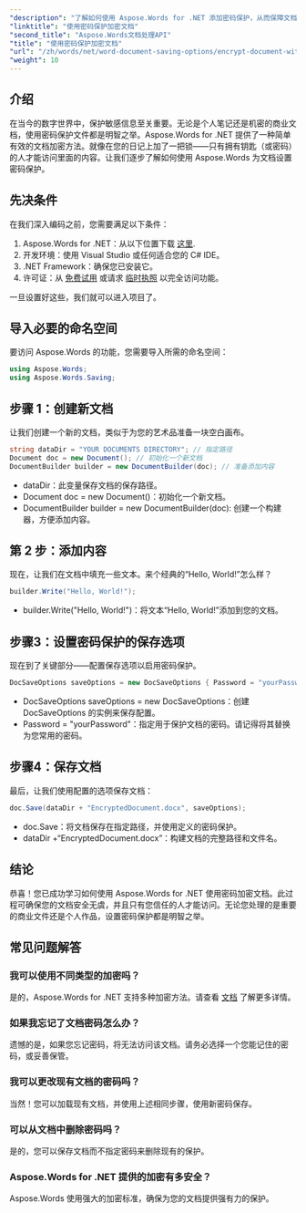 ```yaml
---
"description": "了解如何使用 Aspose.Words for .NET 添加密码保护，从而保障文档安全。本指南将全面指导您完成整个过程。"
"linktitle": "使用密码保护加密文档"
"second_title": "Aspose.Words文档处理API"
"title": "使用密码保护加密文档"
"url": "/zh/words/net/word-document-saving-options/encrypt-document-with-password-protect/"
"weight": 10
---
```


## 介绍

在当今的数字世界中，保护敏感信息至关重要。无论是个人笔记还是机密的商业文档，使用密码保护文件都是明智之举。Aspose.Words for .NET 提供了一种简单有效的文档加密方法。就像在您的日记上加了一把锁——只有拥有钥匙（或密码）的人才能访问里面的内容。让我们逐步了解如何使用 Aspose.Words 为文档设置密码保护。

## 先决条件

在我们深入编码之前，您需要满足以下条件：

1. Aspose.Words for .NET：从以下位置下载 [这里](https://releases。aspose.com/words/net/).
2. 开发环境：使用 Visual Studio 或任何适合您的 C# IDE。
3. .NET Framework：确保您已安装它。
4. 许可证：从 [免费试用](https://releases.aspose.com/) 或请求 [临时执照](https://purchase.aspose.com/temporary-license/) 以完全访问功能。

一旦设置好这些，我们就可以进入项目了。

## 导入必要的命名空间

要访问 Aspose.Words 的功能，您需要导入所需的命名空间：

```csharp
using Aspose.Words;
using Aspose.Words.Saving;
```

## 步骤 1：创建新文档

让我们创建一个新的文档，类似于为您的艺术品准备一块空白画布。

```csharp
string dataDir = "YOUR DOCUMENTS DIRECTORY"; // 指定路径
Document doc = new Document(); // 初始化一个新文档
DocumentBuilder builder = new DocumentBuilder(doc); // 准备添加内容
```

- dataDir：此变量保存文档的保存路径。
- Document doc = new Document()：初始化一个新文档。
- DocumentBuilder builder = new DocumentBuilder(doc): 创建一个构建器，方便添加内容。

## 第 2 步：添加内容

现在，让我们在文档中填充一些文本。来个经典的“Hello, World!”怎么样？

```csharp
builder.Write("Hello, World!");
```

- builder.Write("Hello, World!")：将文本“Hello, World!”添加到您的文档。

## 步骤3：设置密码保护的保存选项

现在到了关键部分——配置保存选项以启用密码保护。

```csharp
DocSaveOptions saveOptions = new DocSaveOptions { Password = "yourPassword" }; // 在此设置您的密码
```

- DocSaveOptions saveOptions = new DocSaveOptions：创建 DocSaveOptions 的实例来保存配置。
- Password = "yourPassword"：指定用于保护文档的密码。请记得将其替换为您常用的密码。

## 步骤4：保存文档

最后，让我们使用配置的选项保存文档：

```csharp
doc.Save(dataDir + "EncryptedDocument.docx", saveOptions);
```

- doc.Save：将文档保存在指定路径，并使用定义的密码保护。
- dataDir +“EncryptedDocument.docx”：构建文档的完整路径和文件名。

## 结论

恭喜！您已成功学习如何使用 Aspose.Words for .NET 使用密码加密文档。此过程可确保您的文档安全无虞，并且只有您信任的人才能访问。无论您处理的是重要的商业文件还是个人作品，设置密码保护都是明智之举。

## 常见问题解答

### 我可以使用不同类型的加密吗？
是的，Aspose.Words for .NET 支持多种加密方法。请查看 [文档](https://reference.aspose.com/words/net/) 了解更多详情。

### 如果我忘记了文档密码怎么办？
遗憾的是，如果您忘记密码，将无法访问该文档。请务必选择一个您能记住的密码，或妥善保管。

### 我可以更改现有文档的密码吗？
当然！您可以加载现有文档，并使用上述相同步骤，使用新密码保存。

### 可以从文档中删除密码吗？
是的，您可以保存文档而不指定密码来删除现有的保护。

### Aspose.Words for .NET 提供的加密有多安全？
Aspose.Words 使用强大的加密标准，确保为您的文档提供强有力的保护。